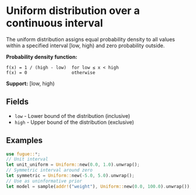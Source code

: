 # Uniform distribution over a continuous interval

The uniform distribution assigns equal probability density to all values within a specified interval [low, high) and zero probability outside.

**Probability density function:**

```text
f(x) = 1 / (high - low)  for low ≤ x < high
f(x) = 0                 otherwise
```

**Support:** [low, high)

## Fields

- `low` - Lower bound of the distribution (inclusive)
- `high` - Upper bound of the distribution (exclusive)

## Examples

```rust
use fugue::*;
// Unit interval
let unit_uniform = Uniform::new(0.0, 1.0).unwrap();
// Symmetric interval around zero
let symmetric = Uniform::new(-5.0, 5.0).unwrap();
// Use as uninformative prior
let model = sample(addr!("weight"), Uniform::new(0.0, 100.0).unwrap());
```
